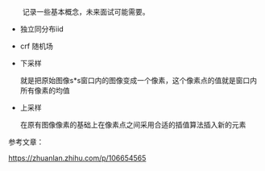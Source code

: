 　　记录一些基本概念，未来面试可能需要。

- 独立同分布iid

- crf 随机场

- 下采样

    就是把原始图像s*s窗口内的图像变成一个像素，这个像素点的值就是窗口内所有像素的均值

- 上采样

    在原有图像像素的基础上在像素点之间采用合适的插值算法插入新的元素
    
参考文章：

https://zhuanlan.zhihu.com/p/106654565



















































